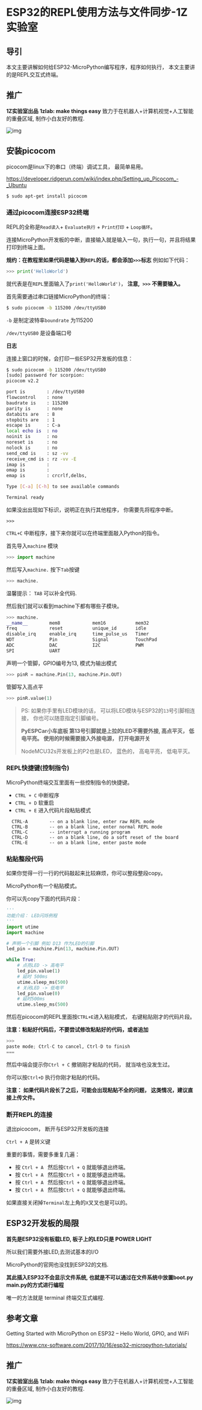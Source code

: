 # ESP32的REPL使用方法与文件同步-1Z实验室



## 导引

本文主要讲解如何给ESP32-MicroPython编写程序，程序如何执行， 本文主要讲的是REPL交互式终端。

## 推广

**1Z实验室出品**
**1zlab: make things easy** 致力于在机器人+计算机视觉+人工智能的重叠区域, 制作小白友好的教程.

![img](https://upload-images.jianshu.io/upload_images/1199728-589a80ff77f380d8.png?imageMogr2/auto-orient/strip%7CimageView2/2/w/1000)


## 安装picocom

picocom是linux下的串口（终端）调试工具， 最简单易用。


https://developer.ridgerun.com/wiki/index.php/Setting_up_Picocom_-_Ubuntu

```bash
$ sudo apt-get install picocom
```


### 通过picocom连接ESP32终端

REPL的全称是`Read读入`+ `Evaluate执行` + `Print打印` + `Loop循环`。

连接MicroPython开发板的中断，直接输入就是输入一句，执行一句，并且将结果打印到终端上面。

**规约：在教程里如果代码是输入到`REPL`的话，都会添加`>>>`标志**
例如如下代码：
```python
>>> print('HelloWorld')
```
就代表是在`REPL`里面输入了`print('HelloWorld')`， **注意,` >>>` 不需要输入。**


首先需要通过串口链接MicroPython的终端： 

```bash
$ sudo picocom -b 115200 /dev/ttyUSB0
```

`-b` 是制定波特率`boundrate` 为115200

`/dev/ttyUSB0` 是设备端口号



**日志**

连接上窗口的时候，会打印一些ESP32开发板的信息：

```bash
$ sudo picocom -b 115200 /dev/ttyUSB0
[sudo] password for scorpion: 
picocom v2.2

port is        : /dev/ttyUSB0
flowcontrol    : none
baudrate is    : 115200
parity is      : none
databits are   : 8
stopbits are   : 1
escape is      : C-a
local echo is  : no
noinit is      : no
noreset is     : no
nolock is      : no
send_cmd is    : sz -vv
receive_cmd is : rz -vv -E
imap is        : 
omap is        : 
emap is        : crcrlf,delbs,

Type [C-a] [C-h] to see available commands

Terminal ready
```



如果没出出现如下标识，说明正在执行其他程序， 你需要先将程序中断。

```
>>> 
```

`CTRL+C` 中断程序，接下来你就可以在终端里面敲入Python的指令。

首先导入`machine` 模块

```python
>>> import machine
```

然后写入`machine.`  按下`Tab`按键

```python
>>> machine.
```

温馨提示： `TAB` 可以补全代码.

然后我们就可以看到machine下都有哪些子模块。

```python
>>> machine.
__name__        mem8            mem16           mem32
freq            reset           unique_id       idle
disable_irq     enable_irq      time_pulse_us   Timer
WDT             Pin             Signal          TouchPad
ADC             DAC             I2C             PWM
SPI             UART
```

声明一个管脚，GPIO编号为13, 模式为输出模式
```python
>>> pinR = machine.Pin(13, machine.Pin.OUT)
```
管脚写入高点平
```python
>>> pinR.value(1)
```



> PS: 如果你手里有LED模块的话， 可以将LED模块与ESP32的`13`号引脚相连接， 你也可以随意指定引脚编号。
>
> **PyESPCar小车底板 第13号引脚就是上拉的LED不需要外接,  高点平灭， 低电平亮。 使用的时候需要接入外接电源， 打开电源开关**
>
> NodeMCU32s开发板上的P2也是LED， 蓝色的， 高电平亮， 低电平灭。



### REPL快捷键(控制指令)

MicroPython终端交互里面有一些控制指令的快捷键。

- `CTRL + C` 中断程序
- `CTRL + D` 软重启
- `CTRL + E`  进入代码片段粘贴模式



```
  CTRL-A        -- on a blank line, enter raw REPL mode
  CTRL-B        -- on a blank line, enter normal REPL mode
  CTRL-C        -- interrupt a running program
  CTRL-D        -- on a blank line, do a soft reset of the board
  CTRL-E        -- on a blank line, enter paste mode
```



### 粘贴整段代码

如果你觉得一行一行的代码敲起来比较麻烦，你可以整段整段copy。

MicroPython有一个粘贴模式。

你可以先copy下面的代码片段： 

```python
'''
功能介绍： LED闪烁例程
'''
import utime
import machine

# 声明一个引脚 例如 D13 作为LED的引脚
led_pin = machine.Pin(13, machine.Pin.OUT)

while True:
    # 点亮LED -> 高电平
    led_pin.value(1)
    # 延时 500ms
    utime.sleep_ms(500)
    # 关闭LED -> 低电平
    led_pin.value(0)
    # 延时500ms
    utime.sleep_ms(500)
```



然后在picocom的REPL里面按`CTRL+E`进入粘贴模式， 右键粘贴刚才的代码片段。

**注意：粘贴好代码后，不要尝试修改粘贴好的代码，或者追加**

```python
>>> 
paste mode; Ctrl-C to cancel, Ctrl-D to finish
=== 
```

然后中端会提示你`Ctrl + C` 撤销刚才粘贴的代码， 就当啥也没发生过。

你可以按`Ctrl+D` 执行你刚才粘贴的代码。



**注意： 如果代码片段长了之后，可能会出现粘贴不全的问题， 这类情况，建议直接上传文件。**



### 断开REPL的连接

退出picocom， 断开与ESP32开发板的连接

`Ctrl + A` 是转义键

重要的事情，需要多重复几遍：

* 按 `Ctrl + A ` 然后按`Ctrl + Q` 就能够退出终端。
* 按 `Ctrl + A ` 然后按`Ctrl + Q` 就能够退出终端。
* 按 `Ctrl + A ` 然后按`Ctrl + Q` 就能够退出终端。
* 按 `Ctrl + A ` 然后按`Ctrl + Q` 就能够退出终端。

如果直接关闭掉`Terminal`左上角的`X`叉叉也是可以的。

## ESP32开发板的局限

**首先是ESP32没有板载LED, 板子上的LED只是 POWER LIGHT**


所以我们需要外接LED,去测试基本的I/O

MicroPython的官网也没找到ESP32的文档. 



**其此插入ESP32不会显示文件系统, 也就是不可以通过在文件系统中放置boot.py main.py的方式进行编程**

唯一的方法就是 terminal 终端交互式编程.



## 参考文章



Getting Started with MicroPython on ESP32 – Hello World, GPIO, and WiFi

https://www.cnx-software.com/2017/10/16/esp32-micropython-tutorials/



## 推广

**1Z实验室出品**
**1zlab: make things easy** 致力于在机器人+计算机视觉+人工智能的重叠区域, 制作小白友好的教程.

![img](https://upload-images.jianshu.io/upload_images/1199728-589a80ff77f380d8.png?imageMogr2/auto-orient/strip%7CimageView2/2/w/1000)

